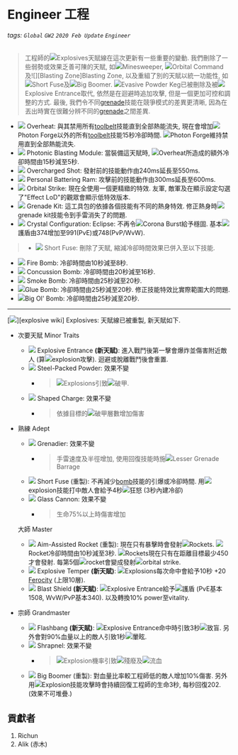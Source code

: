 # Engineer 工程

###### tags: `Global` `GW2` `2020 Feb Update` `Engineer`

> 工程師的![][Explosives 25]Explosives天賦線在這次更新有一些重要的變動. 我們刪除了一些弱勢或效果乏善可陳的天賦, 如![][Minesweeper]Minesweeper, ![][Orbital Command]Orbital Command及![][Blasting Zone]Blasting Zone, 以及重組了別的天賦以統一功能性, 如![][Short Fuse 20]Short Fuse及![][Big Boomer 20]Big Boomer. ![][Evasive Powder Keg]Evasive Powder Keg已被刪除及被![][Explosive Entrance 20]Explosive Entrance取代, 依然是在迴避時追加攻擊, 但是一個更加可控和調整的方式. 最後, 我們令不同[grenade](https://wiki.guildwars2.com/wiki/Grenade)技能在競爭模式的差異更清晰, 因為在丟出時實在很難分辨不同的[grenade](https://wiki.guildwars2.com/wiki/Grenade)之間差異.

* [![][Overheat]][overheat wiki] Overheat: 與其禁用所有[toolbelt](https://wiki.guildwars2.com/wiki/Tool_belt)技能直到全部熱能流失, 現在會增加![][Photon Forge 20]Photon Forge以外的所有[toolbelt](https://wiki.guildwars2.com/wiki/Tool_belt)技能15秒冷卻時間. ![][Photon Forge 20]Photon Forge維持禁用直到全部熱能流失.
* [![][Photonic Blasting Module]][photonic blasting module wiki] Photonic Blasting Module: 當裝備這天賦時, ![][Overheat 20]Overheat所造成的額外冷卻時間由15秒減至5秒.
* [![][Overcharged Shot]][overcharged shot wiki] Overcharged Shot: 發射前的技能動作由240ms延長至550ms.
* [![][Personal Battering Ram]][personal battering ram wiki] Personal Battering Ram: 攻擊前的技能動作由300ms延長至600ms.
* [![][Orbital Strike]][orbital strike wiki] Orbital Strike: 現在全使用一個更精緻的特效. 友軍, 敵軍及在顯示設定勾選了"Effect LoD"的觀眾會顯示低特效版本.
* [![][Grenade Kit]][grenade kit wiki] Grenade Kit: 這工具包的依據各個技能有不同的熱身特效. 修正熱身時![][Grenade Kit 20]grenade kit技能令到手雷消失了的問題.
* [![][Crystal Configuration: Eclipse]][crystal configuration eclipse wiki] Crystal Configuration: Eclipse: 不再令![][Corona Burst 25]Corona Burst給予穩固. 基本![][barrier]護盾由374增加至991(PvE)或748(PvP/WvW).
> * [![][Short Fuse]][short fuse wiki] Short Fuse: 刪除了天賦, 縮減冷卻時間效果已併入至以下技能.
* [![][Fire Bomb]][fire bomb wiki] Fire Bomb: 冷卻時間由10秒減至8秒.
* [![][Concussion Bomb]][concussion bomb wiki] Concussion Bomb: 冷卻時間由20秒減至16秒.
* [![][Smoke Bomb]][smoke bomb wiki] Smoke Bomb: 冷卻時間由25秒減至20秒.
* ![][Glue Bomb]Glue Bomb: 冷卻時間由25秒減至20秒. 修正技能特效比實際範圍大的問題.
* [![][Big Ol' Bomb]][big ol' bomb wiki]Big Ol' Bomb: 冷卻時間由25秒減至20秒.


---


[![][Explosives]][explosive wiki] Explosives: 天賦線已被重製, 新天賦如下.

* 次要天賦 Minor Traits
    * [![][Explosive Entrance]][explosive entrance wiki] Explosive Entrance **(新天賦)**: 進入戰鬥後第一擊會爆炸並傷害附近敵人 (算![][Explosion]explosion攻擊). 迴避或脫離戰鬥後會重置.
    * [![][Steel-Packed Powder]][steel-packed powder wiki] Steel-Packed Powder: 效果不變
        * > ![][Explosion]Explosions引致![][vulnerability]破甲.
    * [![][Shaped Charge]][shaped charge wiki] Shaped Charge: 效果不變
        * > 依據目標的![][vulnerability]破甲層數增加傷害

* 熟練 Adept
    * [![][Grenadier]][grenadier wiki] Grenadier: 效果不變
        * > 手雷速度及半徑增加, 使用回復技能時施![][Lesser Grenade Barrage 20]Lesser Grenade Barrage
    * [![][Short Fuse]][short fuse wiki] Short Fuse (重製): 不再減少[bomb](https://wiki.guildwars2.com/wiki/Bomb_Kit)技能的引爆或冷卻時間. 用![][Explosion]explosion技能打中敵人會給予4秒![][fury]狂怒 (3秒內建冷卻)
    * [![][Glass Cannon]][glass cannon wiki] Glass Cannon: 效果不變
        * > 生命75%以上時傷害增加

    大師 Master
    * [![][Aim-Assisted Rocket]][aim-assisted rocket wiki] Aim-Assisted Rocket (重製): 現在只有暴擊時會發射![][Aim-Assisted Rocket trait skill]Rockets. ![][Aim-Assisted Rocket trait skill]Rocket冷卻時間由10秒減至3秒. ![][Aim-Assisted Rocket trait skill]Rockets現在只有在距離目標最少450才會發射. 每第5個![][Aim-Assisted Rocket trait skill]rocket會變成發射![][Orbital Strike 20]orbital strike.
    * [![][Explosive Temper]][explosive temper wiki] Explosive Temper **(新天賦)**: ![][Explosion]Explosions每次命中會給予10秒 +20 [Ferocity](https://wiki.guildwars2.com/wiki/Ferocity) (上限10層).
    * [![][Blast Shield]][blast shield wiki] Blast Shield **(新天賦)**: ![][Explosive Entrance 20]Explosive Entrance給予![][barrier]護盾 (PvE基本1508, WvW/PvP基本340). 以及轉換10% power至vitality.

* 宗師 Grandmaster
    * [![][Flashbang]][flashbang wiki] Flashbang **(新天賦)**: ![][Explosive Entrance 20]Explosive Entrance命中時引致3秒![][blinded]致盲. 另外會對90%血量以上的敵人引致1秒![][daze]暈眩.
    * [![][Shrapnel]][shrapnel wiki] Shrapnel: 效果不變
        * > ![][Explosion]Explosion機率引致![][crippled]殘廢及![][bleeding]流血
    * [![][Big Boomer]][big boomer wiki] Big Boomer (重製): 對血量比率較工程師低的敵人增加10%傷害. 另外用![][Explosion]Explosion技能攻擊時會持續回復工程師的生命3秒, 每秒回復202. (效果不可堆疊.)



## 貢獻者
1. Richun
2. Alik (赤木)

[底下這些別動，上面才是正文]: https://wiki.guildwars2.com

[aegis]: https://wiki.guildwars2.com/images/thumb/e/e5/Aegis.png/20px-Aegis.png
[alarcity]: https://wiki.guildwars2.com/images/thumb/4/4c/Alacrity.png/20px-Alacrity.png
[fury]: https://wiki.guildwars2.com/images/thumb/4/46/Fury.png/20px-Fury.png
[might]: https://wiki.guildwars2.com/images/thumb/7/7c/Might.png/20px-Might.png
[protection]: https://wiki.guildwars2.com/images/thumb/6/6c/Protection.png/20px-Protection.png
[quickness]: https://wiki.guildwars2.com/images/thumb/b/b4/Quickness.png/20px-Quickness.png
[regeneration]: https://wiki.guildwars2.com/images/thumb/5/53/Regeneration.png/20px-Regeneration.png
[resistance]: https://wiki.guildwars2.com/images/thumb/4/4b/Resistance.png/20px-Resistance.png
[retaliation]: https://wiki.guildwars2.com/images/thumb/5/53/Retaliation.png/20px-Retaliation.png
[stability]: https://wiki.guildwars2.com/images/thumb/a/ae/Stability.png/20px-Stability.png
[swiftness]: https://wiki.guildwars2.com/images/thumb/a/af/Swiftness.png/20px-Swiftness.png
[vigor]: https://wiki.guildwars2.com/images/thumb/f/f4/Vigor.png/20px-Vigor.png
[bleeding]: https://wiki.guildwars2.com/images/thumb/3/33/Bleeding.png/20px-Bleeding.png
[burning]: https://wiki.guildwars2.com/images/thumb/4/45/Burning.png/20px-Burning.png
[confusion]: https://wiki.guildwars2.com/images/thumb/e/e6/Confusion.png/20px-Confusion.png
[poisoned]: https://wiki.guildwars2.com/images/thumb/1/11/Poisoned.png/20px-Poisoned.png
[torment]: https://wiki.guildwars2.com/images/thumb/0/08/Torment.png/20px-Torment.png
[blinded]: https://wiki.guildwars2.com/images/thumb/3/33/Blinded.png/20px-Blinded.png
[chilled]: https://wiki.guildwars2.com/images/thumb/a/a6/Chilled.png/20px-Chilled.png
[crippled]: https://wiki.guildwars2.com/images/thumb/f/fb/Crippled.png/20px-Crippled.png
[fear]: https://wiki.guildwars2.com/images/thumb/e/e6/Fear.png/20px-Fear.png
[immobile]: https://wiki.guildwars2.com/images/thumb/3/32/Immobile.png/20px-Immobile.png
[slow]: https://wiki.guildwars2.com/images/thumb/f/f5/Slow.png/20px-Slow.png
[taunt]: https://wiki.guildwars2.com/images/thumb/c/cc/Taunt.png/20px-Taunt.png
[weakness]: https://wiki.guildwars2.com/images/thumb/f/f9/Weakness.png/20px-Weakness.png
[vulnerability]: https://wiki.guildwars2.com/images/thumb/a/af/Vulnerability.png/20px-Vulnerability.png
[stealth]: https://wiki.guildwars2.com/images/thumb/1/19/Stealth.png/20px-Stealth.png
[revealed]: https://wiki.guildwars2.com/images/thumb/d/db/Revealed.png/20px-Revealed.png
[daze]: https://wiki.guildwars2.com/images/thumb/7/79/Daze.png/20px-Daze.png
[stun]: https://wiki.guildwars2.com/images/thumb/9/97/Stun.png/20px-Stun.png
[knockdown]: https://wiki.guildwars2.com/images/thumb/3/36/Knockdown.png/20px-Knockdown.png
[pull]: https://wiki.guildwars2.com/images/thumb/a/a4/Radius.png/20px-Radius.png
[knockback]: https://wiki.guildwars2.com/images/thumb/c/ca/Knockback.png/20px-Knockback.png
[launch]: https://wiki.guildwars2.com/images/thumb/6/68/Launch.png/20px-Launch.png
[float]: https://wiki.guildwars2.com/images/thumb/c/c8/Float.png/20px-Float.png
[sink]: https://wiki.guildwars2.com/images/thumb/6/66/Sink.png/20px-Sink.png
[superspeed]: https://wiki.guildwars2.com/images/thumb/1/1a/Super_Speed.png/20px-Super_Speed.png
[breakstun]: https://wiki.guildwars2.com/images/thumb/7/7a/Breaks_stun.png/20px-Breaks_stun.png
[barrier]: https://wiki.guildwars2.com/images/thumb/c/cc/Barrier.png/20px-Barrier.png
[chaos aura]: https://wiki.guildwars2.com/images/thumb/1/1b/Chaos_Armor.png/20px-Chaos_Armor.png
[dark aura]: https://wiki.guildwars2.com/images/thumb/e/ef/Dark_Aura.png/20px-Dark_Aura.png
[fire aura]: https://wiki.guildwars2.com/images/thumb/1/18/Fire_Shield.png/20px-Fire_Shield.png
[frost aura]: https://wiki.guildwars2.com/images/thumb/6/68/Frost_Aura.png/20px-Frost_Aura.png
[light aura]: https://wiki.guildwars2.com/images/thumb/5/5a/Light_Aura.png/20px-Light_Aura.png
[magnetic aura]: https://wiki.guildwars2.com/images/thumb/5/5a/Magnetic_Aura.png/20px-Magnetic_Aura.png
[shocking aura]: https://wiki.guildwars2.com/images/thumb/3/31/Shocking_Aura.png/20px-Shocking_Aura.png

[Explosives]: https://wiki.guildwars2.com/images/thumb/1/10/Explosives.png/32px-Explosives.png
[Explosives 20]: https://wiki.guildwars2.com/images/thumb/1/10/Explosives.png/20px-Explosives.png
[Explosives 25]: https://wiki.guildwars2.com/images/thumb/1/10/Explosives.png/25px-Explosives.png
[Minesweeper]: https://wiki.guildwars2.com/images/thumb/4/41/Thermobaric_Detonation.png/20px-Thermobaric_Detonation.png
[Orbital Command]: https://wiki.guildwars2.com/images/thumb/6/62/Orbital_Command.png/20px-Orbital_Command.png
[Short Fuse]: https://wiki.guildwars2.com/images/thumb/2/22/Short_Fuse.png/32px-Short_Fuse.png
[Short Fuse 20]: https://wiki.guildwars2.com/images/thumb/2/22/Short_Fuse.png/20px-Short_Fuse.png
[Big Boomer]: https://wiki.guildwars2.com/images/thumb/8/83/Big_Boomer.png/32px-Big_Boomer.png
[Big Boomer 20]: https://wiki.guildwars2.com/images/thumb/8/83/Big_Boomer.png/20px-Big_Boomer.png
[Evasive Powder Keg]: https://wiki.guildwars2.com/images/thumb/a/a4/Evasive_Powder_Keg.png/20px-Evasive_Powder_Keg.png
[Explosive Entrance]: https://wiki.guildwars2.com/images/thumb/7/74/Skill.png/32px-Skill.png
[Explosive Entrance 20]: https://wiki.guildwars2.com/images/thumb/7/74/Skill.png/20px-Skill.png
[Overheat]: https://wiki.guildwars2.com/images/thumb/4/4b/Overheat.png/32px-Overheat.png
[Overheat 20]: https://wiki.guildwars2.com/images/thumb/4/4b/Overheat.png/20px-Overheat.png
[Photon Forge 20]: https://wiki.guildwars2.com/images/thumb/d/dd/Engage_Photon_Forge.png/20px-Engage_Photon_Forge.png
[Photonic Blasting Module]: https://wiki.guildwars2.com/images/thumb/e/e4/Photonic_Blasting_Module.png/32px-Photonic_Blasting_Module.png
[Overcharged Shot]: https://wiki.guildwars2.com/images/thumb/f/f4/Overcharged_Shot.png/32px-Overcharged_Shot.png
[Personal Battering Ram]: https://wiki.guildwars2.com/images/thumb/a/a0/Personal_Battering_Ram.png/32px-Personal_Battering_Ram.png
[Orbital Strike]: https://wiki.guildwars2.com/images/thumb/6/61/Orbital_Strike.png/32px-Orbital_Strike.png
[Orbital Strike 20]: https://wiki.guildwars2.com/images/thumb/6/61/Orbital_Strike.png/20px-Orbital_Strike.png
[Grenade Kit]: https://wiki.guildwars2.com/images/thumb/d/dd/Grenade_Kit.png/32px-Grenade_Kit.png
[Grenade Kit 20]: https://wiki.guildwars2.com/images/thumb/d/dd/Grenade_Kit.png/20px-Grenade_Kit.png
[Crystal Configuration: Eclipse]: https://wiki.guildwars2.com/images/thumb/0/0a/Crystal_Configuration-_Eclipse.png/32px-Crystal_Configuration-_Eclipse.png
[Corona Burst]: https://wiki.guildwars2.com/images/thumb/b/b3/Corona_Burst.png/20px-Corona_Burst.png
[Corona Burst 25]: https://wiki.guildwars2.com/images/thumb/b/b3/Corona_Burst.png/25px-Corona_Burst.png
[Fire Bomb]: https://wiki.guildwars2.com/images/thumb/f/f8/Fire_Bomb.png/32px-Fire_Bomb.png
[Concussion Bomb]: https://wiki.guildwars2.com/images/thumb/8/8d/Concussion_Bomb.png/32px-Concussion_Bomb.png
[Smoke Bomb]: https://wiki.guildwars2.com/images/thumb/0/02/Smoke_Bomb_%28engineer_skill%29.png/32px-Smoke_Bomb_%28engineer_skill%29.png
[Glue Bomb]: https://wiki.guildwars2.com/images/thumb/4/42/Glue_Bomb.png/32px-Glue_Bomb.png
[Big Ol' Bomb]: https://wiki.guildwars2.com/images/thumb/7/7f/Big_Ol%27_Bomb.png/32px-Big_Ol%27_Bomb.png

[Explosion]: https://wiki.guildwars2.com/images/thumb/0/09/Explosion.png/20px-Explosion.png
[Steel-Packed Powder]: https://wiki.guildwars2.com/images/thumb/f/f4/Steel-Packed_Powder.png/32px-Steel-Packed_Powder.png
[Shaped Charge]: https://wiki.guildwars2.com/images/thumb/f/f3/Explosive_Powder.png/32px-Explosive_Powder.png
[Grenadier]: https://wiki.guildwars2.com/images/thumb/6/69/Grenadier.png/32px-Grenadier.png
[Lesser Grenade Barrage 20]: https://wiki.guildwars2.com/images/thumb/e/ed/Grenade_Barrage.png/20px-Grenade_Barrage.png
[Glass Cannon]: https://wiki.guildwars2.com/images/thumb/6/6e/Glass_Cannon.png/32px-Glass_Cannon.png
[Aim-Assisted Rocket]: https://wiki.guildwars2.com/images/thumb/e/e3/Aim-Assisted_Rocket.png/32px-Aim-Assisted_Rocket.png
[Aim-Assisted Rocket trait skill]: https://wiki.guildwars2.com/images/thumb/9/9e/Fire_Rocket_Barrage.png/20px-Fire_Rocket_Barrage.png
[Explosive Temper]: https://wiki.guildwars2.com/images/thumb/7/74/Skill.png/32px-Skill.png
[Blast Shield]: https://wiki.guildwars2.com/images/thumb/7/74/Skill.png/32px-Skill.png
[Flashbang]: https://wiki.guildwars2.com/images/thumb/7/74/Skill.png/32px-Skill.png
[Shrapnel]: https://wiki.guildwars2.com/images/thumb/c/ce/Shrapnel.png/32px-Shrapnel.png

[overheat wiki]: https://wiki.guildwars2.com/wiki/Overheat
[photonic blasting module wiki]: https://wiki.guildwars2.com/wiki/Photonic_Blasting_Module
[overcharged shot wiki]: https://wiki.guildwars2.com/wiki/Overcharged_Shot
[personal battering ram wiki]: https://wiki.guildwars2.com/wiki/Personal_Battering_Ram
[orbital strike wiki]: https://wiki.guildwars2.com/wiki/Orbital_Strike
[grenade kit wiki]: https://wiki.guildwars2.com/wiki/Grenade_Kit
[crystal configuration eclipse wiki]: https://wiki.guildwars2.com/wiki/Crystal_Configuration:_Eclipse
[short fuse wiki]: https://wiki.guildwars2.com/wiki/Short_Fuse
[fire bomb wiki]: https://wiki.guildwars2.com/wiki/Fire_Bomb
[concussion bomb wiki]: https://wiki.guildwars2.com/wiki/Concussion_Bomb
[smoke bomb wiki]: https://wiki.guildwars2.com/wiki/Smoke_Bomb_(engineer_skill)
[glue bomb wiki]: https://wiki.guildwars2.com/wiki/Glue_Bomb
[big ol' bomb wiki]: https://wiki.guildwars2.com/wiki/Big_Ol%27_Bomb
[explosives wiki]: https://wiki.guildwars2.com/wiki/Explosives
[explosive entrance wiki]: https://wiki.guildwars2.com/wiki/Explosive_Entrance
[steel-packed powder wiki]: https://wiki.guildwars2.com/wiki/Steel-Packed_Powder
[shaped charge wiki]: https://wiki.guildwars2.com/wiki/Shaped_Charge
[grenadier wiki]: https://wiki.guildwars2.com/wiki/Grenadier
[short fuse wiki]: https://wiki.guildwars2.com/wiki/Short_Fuse
[glass cannon wiki]: https://wiki.guildwars2.com/wiki/Glass_Cannon
[aim-assisted rocket wiki]: https://wiki.guildwars2.com/wiki/Aim-Assisted_Rocket
[explosive temper wiki]: https://wiki.guildwars2.com/wiki/Explosive_Temper
[blast shield wiki]: https://wiki.guildwars2.com/wiki/Blast_Shield
[flashbang wiki]: https://wiki.guildwars2.com/wiki/Flashbang
[shrapnel wiki]: https://wiki.guildwars2.com/wiki/Shrapnel
[big boomer wiki]: https://wiki.guildwars2.com/wiki/Big_Boomer
